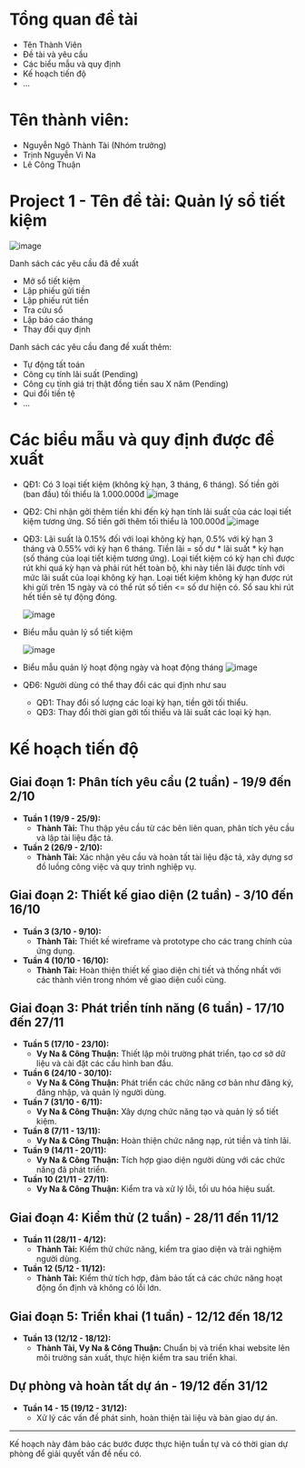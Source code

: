 # Tổng quan đề tài 
  - Tên Thành Viên
  - Đề tài và yêu cầu
  - Các biểu mẫu và quy định
  - Kế hoạch tiến độ
  - ...

# Tên thành viên: 
  - Nguyễn Ngô Thành Tài (Nhóm trưởng)
  - Trịnh Nguyễn Vi Na
  - Lê Công Thuận                

# Project 1 - Tên đề tài: Quản lý sổ tiết kiệm

![image](https://github.com/user-attachments/assets/37887ddc-5af4-45bd-ab85-0093475a5bc2)

Danh sách các yêu cầu đã đề xuất 
  - Mở sổ tiết kiệm
  - Lập phiếu gửi tiền
  - Lập phiếu rút tiền
  - Tra cứu sổ
  - Lập báo cáo tháng
  - Thay đổi quy định

Danh sách các yêu cầu đang đề xuất thêm:
  * Tự động tất toán
  * Công cụ tính lãi suất (Pending)
  * Công cụ tính giá trị thật đồng tiền sau X năm (Pending)
  * Qui đổi tiền tệ 
  * ...

# Các biểu mẫu và quy định được đề xuất
  - QĐ1: Có 3 loại tiết kiệm (không kỳ hạn, 3 tháng, 6 tháng). Số tiền gởi (ban đầu) tối thiểu là 1.000.000đ
    ![image](https://github.com/user-attachments/assets/4d7b1484-1a8f-47a4-a3f9-1c443852ecdf)

  - QĐ2: Chỉ nhận gởi thêm tiền khi đến kỳ hạn tính lãi suất của các loại tiết kiệm tương ứng. Số tiền gởi thêm tối
thiểu là 100.000đ
    ![image](https://github.com/user-attachments/assets/af0d1018-8488-4ac7-b752-5d1bb3be3c71)

  - QĐ3: Lãi suất là 0.15% đối với loại không kỳ hạn, 0.5% với kỳ hạn 3 tháng và 0.55% với kỳ hạn 6 tháng.
    Tiền lãi = số dư * lãi suất * kỳ hạn (số tháng của loại tiết kiệm tương ứng).
    Loại tiết kiệm có kỳ hạn chỉ được rút khi quá kỳ hạn và phải rút hết toàn bộ, khi này tiền lãi được tính với mức lãi suất của loại không kỳ hạn.
    Loại tiết kiệm không kỳ hạn được rút khi gửi trên 15 ngày và có thể rút số tiền <= số dư hiện có. Sổ sau khi rút hết tiền sẽ tự động đóng.

    ![image](https://github.com/user-attachments/assets/ff7b39e9-c1c5-4f77-a435-7b969e4c7803)

- Biểu mẫu quản lý sổ tiết kiệm
  
  ![image](https://github.com/user-attachments/assets/31122d1d-85aa-4053-a466-8a587af8e267)

- Biểu mẫu quản lý hoạt động ngày và hoạt động tháng
  ![image](https://github.com/user-attachments/assets/3538a9f1-a2a9-4d79-8295-5bb39ea093b3)

- QĐ6: Người dùng có thể thay đổi các qui định như sau
    - QĐ1: Thay đổi số lượng các loại kỳ hạn, tiền gởi tối thiểu.
    - QĐ3: Thay đổi thời gian gởi tối thiểu và lãi suất các loại kỳ hạn.

# Kế hoạch tiến độ
## Giai đoạn 1: Phân tích yêu cầu (2 tuần) - 19/9 đến 2/10
- **Tuần 1 (19/9 - 25/9):**  
  - **Thành Tài:** Thu thập yêu cầu từ các bên liên quan, phân tích yêu cầu và lập tài liệu đặc tả.
- **Tuần 2 (26/9 - 2/10):**  
  - **Thành Tài:** Xác nhận yêu cầu và hoàn tất tài liệu đặc tả, xây dựng sơ đồ luồng công việc và quy trình nghiệp vụ.

## Giai đoạn 2: Thiết kế giao diện (2 tuần) - 3/10 đến 16/10
- **Tuần 3 (3/10 - 9/10):**  
  - **Thành Tài:** Thiết kế wireframe và prototype cho các trang chính của ứng dụng.
- **Tuần 4 (10/10 - 16/10):**  
  - **Thành Tài:** Hoàn thiện thiết kế giao diện chi tiết và thống nhất với các thành viên trong nhóm về giao diện cuối cùng.

## Giai đoạn 3: Phát triển tính năng (6 tuần) - 17/10 đến 27/11
- **Tuần 5 (17/10 - 23/10):**  
  - **Vy Na & Công Thuận:** Thiết lập môi trường phát triển, tạo cơ sở dữ liệu và cài đặt các cấu hình ban đầu.
- **Tuần 6 (24/10 - 30/10):**  
  - **Vy Na & Công Thuận:** Phát triển các chức năng cơ bản như đăng ký, đăng nhập, và quản lý người dùng.
- **Tuần 7 (31/10 - 6/11):**  
  - **Vy Na & Công Thuận:** Xây dựng chức năng tạo và quản lý sổ tiết kiệm.
- **Tuần 8 (7/11 - 13/11):**  
  - **Vy Na & Công Thuận:** Hoàn thiện chức năng nạp, rút tiền và tính lãi.
- **Tuần 9 (14/11 - 20/11):**  
  - **Vy Na & Công Thuận:** Tích hợp giao diện người dùng với các chức năng đã phát triển.
- **Tuần 10 (21/11 - 27/11):**  
  - **Vy Na & Công Thuận:** Kiểm tra và xử lý lỗi, tối ưu hóa hiệu suất.

## Giai đoạn 4: Kiểm thử (2 tuần) - 28/11 đến 11/12
- **Tuần 11 (28/11 - 4/12):**  
  - **Thành Tài:** Kiểm thử chức năng, kiểm tra giao diện và trải nghiệm người dùng.
- **Tuần 12 (5/12 - 11/12):**  
  - **Thành Tài:** Kiểm thử tích hợp, đảm bảo tất cả các chức năng hoạt động ổn định và không có lỗi lớn.

## Giai đoạn 5: Triển khai (1 tuần) - 12/12 đến 18/12
- **Tuần 13 (12/12 - 18/12):**  
  - **Thành Tài, Vy Na & Công Thuận:** Chuẩn bị và triển khai website lên môi trường sản xuất, thực hiện kiểm tra sau triển khai.

## Dự phòng và hoàn tất dự án - 19/12 đến 31/12
- **Tuần 14 - 15 (19/12 - 31/12):**  
  - Xử lý các vấn đề phát sinh, hoàn thiện tài liệu và bàn giao dự án.

---

Kế hoạch này đảm bảo các bước được thực hiện tuần tự và có thời gian dự phòng để giải quyết vấn đề nếu có.




